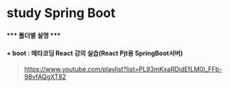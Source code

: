 # study Spring Boot
###
#### *** 폴더별 설명 ***
#### + boot : 메타코딩 React 강의 실습(React Pjt용 SpringBoot서버)
> https://www.youtube.com/playlist?list=PL93mKxaRDidEfLM0I_FFb-98vfAQgXT82
 
